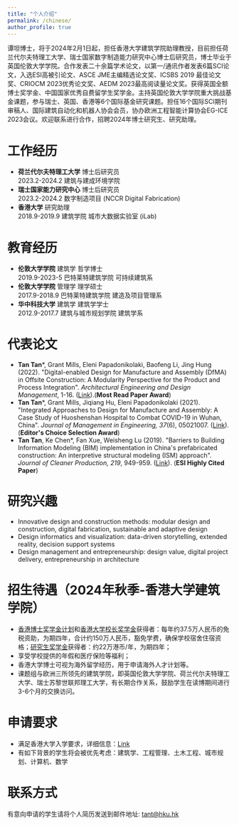 ```yaml
---
title: "个人介绍"
permalink: /chinese/
author_profile: true
---
```

谭坦博士，将于2024年2月1日起，担任香港大学建筑学院助理教授，目前担任荷兰代尔夫特理工大学、瑞士国家数字制造能力研究中心博士后研究员，博士毕业于英国伦敦大学学院。合作发表二十余篇学术论文，以第一/通讯作者发表6篇SCI论文，入选ESI高被引论文、ASCE JME主编精选论文奖、ICSBS 2019 最佳论文奖、CRIOCM 2023优秀论文奖、AEDM 2023最高阅读量论文奖。获得英国全额博士奖学金、中国国家优秀自费留学生奖学金。主持英国伦敦大学学院重大挑战基金课题，参与瑞士、英国、香港等6个国际基金研究课题。担任16个国际SCI期刊审稿人、国际建筑自动化和机器人协会会员，协办欧洲工程智能计算协会EG-ICE 2023会议。欢迎联系进行合作，招聘2024年博士研究生、研究助理。

# 工作经历
* **荷兰代尔夫特理工大学** 博士后研究员
<br>2023.2-2024.2 建筑与建成环境学院
* **瑞士国家能力研究中心** 博士后研究员
<br>2023.2-2024.2 数字制造项目 (NCCR Digital Fabrication)
* **香港大学** 研究助理
<br>2018.9-2019.9 建筑学院 城市大数据实验室 (iLab)

# 教育经历
* **伦敦大学学院** 建筑学 哲学博士
<br>2019.9-2023-5 巴特莱特建筑学院 可持续建筑系
* **伦敦大学学院** 管理学 理学硕士
<br>2017.9-2018.9 巴特莱特建筑学院 建造及项目管理系
* **华中科技大学** 建筑学 建筑学学士
<br>2012.9-2017.7 建筑与城市规划学院 建筑学系  

# 代表论文
* **Tan Tan***, Grant Mills, Eleni Papadonikolaki, Baofeng Li, Jing Hung (2022). "Digital-enabled Design for Manufacture and Assembly (DfMA) in Offsite Construction: A Modularity Perspective for the Product and Process Integration". <i>Architectural Engineering and Design Management</i>, 1-16. ([Link](https://doi.org/10.1080/17452007.2022.2104208)).(**Most Read Paper Award**)
* **Tan Tan***, Grant Mills, Jiqiang Hu, Eleni Papadonikolaki (2021). "Integrated Approaches to Design for Manufacture and Assembly: A Case Study of Huoshenshan Hospital to Combat COVID-19 in Wuhan, China". <i>Journal of Management in Engineering, 37</i>(6), 05021007. ([Link](https://ascelibrary.org/doi/abs/10.1061/%28ASCE%29ME.1943-5479.0000972)). (**Editor's Choice Selection Award**)
* **Tan Tan**, Ke Chen*, Fan Xue, Weisheng Lu (2019). "Barriers to Building Information Modeling (BIM) implementation in China's prefabricated construction: An interpretive structural modeling (ISM) approach". <i>Journal of Cleaner Production, 219</i>, 949-959. ([Link](https://www.sciencedirect.com/science/article/abs/pii/S095965261930530X)). (**ESI Highly Cited Paper**)

# 研究兴趣
* Innovative design and construction methods: modular design and construction, digital fabrication, sustainable and adaptive design
* Design informatics and visualization: data-driven storytelling, extended reality, decision support systems
* Design management and entrepreneurship: design value, digital project delivery, entrepreneurship in architecture

# 招生待遇（2024年秋季-香港大学建筑学院）
* [香港博士奖学金计划](https://gradsch.hku.hk/prospective_students/fees_scholarships_and_financial_support/hong_kong_phd_fellowship_scheme)和[香港大学校长奖学金](https://gradsch.hku.hk/prospective_students/fees_scholarships_and_financial_support/hku_presidential_phd_scholar_programme)获得者：每年约37.5万人民币的免税资助，为期四年，合计约150万人民币，豁免学费，确保学校宿舍住宿资格；[研究生奖学金](https://gradsch.hku.hk/prospective_students/fees_scholarships_and_financial_support/postgraduate_scholarships)获得者：约22万港币/年，为期四年；
* 享受学校提供的年假和医疗保险等福利；
* 香港大学博士可视为海外留学经历，用于申请海外人才计划等。
* 课题组与欧洲三所领先的建筑学院，即英国伦敦大学学院、荷兰代尔夫特理工大学、瑞士苏黎世联邦理工大学，有长期合作关系，鼓励学生在读博期间进行3-6个月的交换访问。

# 申请要求
* 满足香港大学入学要求，详细信息：[Link](https://engg.hku.hk/Admissions/PhD-MPhil/Admission-Requirements)
* 有如下背景的学生将会被优先考虑：建筑学、工程管理、土木工程、城市规划、计算机、数学

# 联系方式
有意向申请的学生请将个人简历发送到邮件地址: tant@hku.hk

